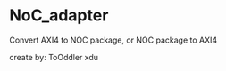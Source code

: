 # NoC_adapter

Convert AXI4 to NOC package, or NOC package to AXI4

create by:  ToOddler
            xdu